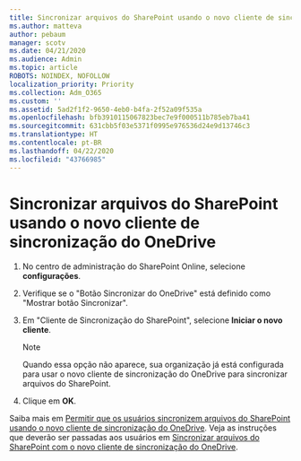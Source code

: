 ```yaml
---
title: Sincronizar arquivos do SharePoint usando o novo cliente de sincronização do OneDrive
ms.author: matteva
author: pebaum
manager: scotv
ms.date: 04/21/2020
ms.audience: Admin
ms.topic: article
ROBOTS: NOINDEX, NOFOLLOW
localization_priority: Priority
ms.collection: Adm_O365
ms.custom: ''
ms.assetid: 5ad2f1f2-9650-4eb0-b4fa-2f52a09f535a
ms.openlocfilehash: bfb3910115067823bec7e9f000511b785eb7ba41
ms.sourcegitcommit: 631cbb5f03e5371f0995e976536d24e9d13746c3
ms.translationtype: HT
ms.contentlocale: pt-BR
ms.lasthandoff: 04/22/2020
ms.locfileid: "43766985"
---
```

# <a name="sync-sharepoint-files-with-the-new-onedrive-sync-client"></a>Sincronizar arquivos do SharePoint usando o novo cliente de sincronização do OneDrive

1. No centro de administração do SharePoint Online, selecione **configurações**.
    
2. Verifique se o "Botão Sincronizar do OneDrive" está definido como "Mostrar botão Sincronizar".
    
3. Em "Cliente de Sincronização do SharePoint", selecione **Iniciar o novo cliente**.
    
    > [!NOTE]
    > Quando essa opção não aparece, sua organização já está configurada para usar o novo cliente de sincronização do OneDrive para sincronizar arquivos do SharePoint. 
  
4. Clique em **OK**.
    
Saiba mais em [Permitir que os usuários sincronizem arquivos do SharePoint usando o novo cliente de sincronização do OneDrive](https://go.microsoft.com/fwlink/?linkid=866433). Veja as instruções que deverão ser passadas aos usuários em [Sincronizar arquivos do SharePoint com o novo cliente de sincronização do OneDrive](https://go.microsoft.com/fwlink/?linkid=866427).
  

